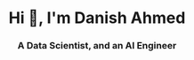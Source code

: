 <h1 align="center">Hi 👋, I'm Danish Ahmed</h1>
<h3 align="center">A Data Scientist, and an AI Engineer</h3>

